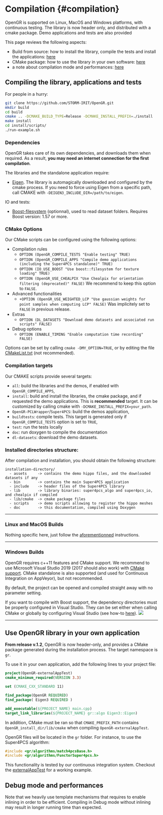 # Compilation  {#compilation}
OpenGR is supported on Linux, MacOS and Windows platforms, with continuous testing.
The library is now header only, and distributed with a cmake package.
Demo applications and tests are also provided

This page reviews the following aspects:
* Build from source: how to install the library, compile the tests and install the applications: [here](#library)
* CMake package: how to use the library in your own software: [here](#usage)
* a note about compilation mode and performances: [here](#perfs)

## <a name="library"></a> Compiling the library, applications and tests
For people in a hurry:
```bash
git clone https://github.com/STORM-IRIT/OpenGR.git
mkdir build
cd build
cmake .. -DCMAKE_BUILD_TYPE=Release -DCMAKE_INSTALL_PREFIX=./install
make install
cd install/scripts/
./run-example.sh
```

### Dependencies
OpenGR takes care of its own dependencies, and downloads them when required. As a result, **you may need an internet connection for the first compilation**.

The libraries and the standalone application require:
* [Eigen](http://eigen.tuxfamily.org/). The library is automagically downloaded and configured by the cmake process. If you need to force using Eigen from a specific path, call CMAKE with `-DEIGEN3_INCLUDE_DIR=/path/to/eigen`.

IO and tests:
* [Boost-filesystem](http://www.boost.org/doc/libs/1_57_0/libs/filesystem/doc/index.htm) (optionnal), used to read dataset folders. Requires Boost version: 1.57 or more.

### CMake Options
Our CMake scripts can be configured using the following options:
* Compilation rules
    * `OPTION (OpenGR_COMPILE_TESTS "Enable testing" TRUE)`
    * `OPTION (OpenGR_COMPILE_APPS "Compile demo applications (including the Super4PCS standalone)" TRUE)`
    * `OPTION (IO_USE_BOOST "Use boost::filesystem for texture loading" TRUE)`
    * `OPTION (OpenGR_USE_CHEALPIX "Use Chealpix for orientation filtering (deprecated)" FALSE)` We recommend to keep this option to `FALSE`.
* Advanced functionalities
    * `+OPTION (OpenGR_USE_WEIGHTED_LCP "Use gaussian weights for point samples when computing LCP" FALSE)` Was implicitely set to `FALSE` in previous release.
* Extras
    * `OPTION (DL_DATASETS "Download demo datasets and associated run scripts" FALSE)`
* Debug options
    * `OPTION (ENABLE_TIMING "Enable computation time recording" FALSE)`

Options can be set by calling `cmake -DMY_OPTION=TRUE`, or by editing the file [CMakeList.txt](https://github.com/nmellado/Super4PCS/blob/master/CMakeLists.txt) (not recommended).

### Compilation targets
Our CMAKE scripts provide several targets:
* `all`: build the libraries and the demos, if enabled with `OpenGR_COMPILE_APPS`,
* `install`: build and install the libraries, the cmake package, and if requested the demo applications. This is **recommended** target.
It can be customized by calling cmake with `-DCMAKE_INSTALL_PREFIX=your_path`.
* `OpenGR-PCLWrapper`/`Super4PCS`: build the demos application,
* `buildtests`: compile tests. This target is generated only if `OpenGR_COMPILE_TESTS` option is set to `TRUE`,
* `test`: run the tests locally
* `doc`: run doxygen to compile the documentation
* `dl-datasets`: download the demo datasets.

### Installed directories structure:
After compilation and installation, you should obtain the following structure:
```
installation-directory/
  - assets     -> contains the demo hippo files, and the downloaded datasets if any
  - bin        -> contains the main Super4PCS application
  - include    -> header files of the Super4PCS library
  - lib        -> library binaries: super4pcs_algo and super4pcs_io, and chealpix if compiled
  - lib/cmake  -> cmake package files
  - scripts    -> demo scripts allowing to register the hippo meshes
  - doc        -> this documentation, compiled using Doxygen
```

***

### Linux and MacOS Builds
Nothing specific here, just follow the [aforementionned](#library) instructions.

***

### Windows Builds
OpenGR requires c++11 features and CMake support.
We recommend to use Microsoft Visual Studio 2019 (2017 should also work) with [CMake support](https://docs.microsoft.com/en-us/cpp/build/cmake-projects-in-visual-studio?view=vs-2019).
CMake standalone is also supported (and used for Continuous Integration on AppVeyor), but not recommended.

By default, the project can be opened and compiled straight away with no parameter setting.

If you want to compile with Boost support, the dependency directories must be properly configured in Visual Studio.
They can be set either when calling CMake or globally by configuring Visual Studio (see how-to [here](https://social.msdn.microsoft.com/Forums/vstudio/en-US/a494abb8-3561-4ebe-9eb0-6f644a679862/visual-studio-2010-professional-how-to-add-include-directory-for-all-projects?forum=vcgeneral#7b5ab5f2-f793-4b0e-a18a-679948d12bdd)).
![](img/VStudio-globalFolders.jpg)

***

## <a name="usage"></a> Use OpenGR library in your own application
**From release v.1.2**, OpenGR is now header-only, and provides a CMake package generated during the installation process.
The target namespace is `gr`.

To use it in your own application, add the following lines to your project file:
```cmake
project(OpenGR-externalAppTest)
cmake_minimum_required(VERSION 3.3)

set (CMAKE_CXX_STANDARD 11)

find_package(OpenGR REQUIRED)
find_package( Eigen3 REQUIRED )

add_executable(${PROJECT_NAME} main.cpp)
target_link_libraries(${PROJECT_NAME} gr::algo Eigen3::Eigen)
```

In addition, CMake must be ran so that `CMAKE_PREFIX_PATH` contains `OpenGR_install_dir/lib/cmake` when compiling `OpenGR-externalAppTest`.

OpenGR files will be located in the `gr` folder. For instance, to use the Super4PCS algorithm:
```cpp
#include <gr/algorithms/match4pcsBase.h>
#include <gr/algorithms/FunctorSuper4pcs.h>

```
This functionality is tested by our continuous integration system. Checkout the [externalAppTest](https://github.com/STORM-IRIT/OpenGR/tree/master/tests/externalAppTest) for a working example.

## <a name="perfs"></a> Debug mode and performances
Note that we heavily use template mechanisms that requires to enable inlining in order to be efficient. Compiling in Debug mode without inlining may result in longer running time than expected.
